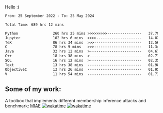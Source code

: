 Hello :)


<!--START_SECTION:waka-->

```txt
From: 25 September 2022 - To: 25 May 2024

Total Time: 689 hrs 12 mins

Python                260 hrs 25 mins >>>>>>>>>----------------   37.79 %
Jupyter               102 hrs 6 mins  >>>>---------------------   14.82 %
TeX                   86 hrs 34 mins  >>>----------------------   12.56 %
C                     78 hrs 9 mins   >>>----------------------   11.34 %
Java                  32 hrs 12 mins  >------------------------   04.67 %
C++                   18 hrs 38 mins  >------------------------   02.71 %
SQL                   16 hrs 12 mins  >------------------------   02.35 %
Text                  13 hrs 38 mins  -------------------------   01.98 %
ObjectiveC            13 hrs 26 mins  -------------------------   01.95 %
V                     11 hrs 54 mins  -------------------------   01.73 %
```

<!--END_SECTION:waka-->

## Some of my work: 

A toolbox that implements different membership inference attacks and benchmark: [MIAE](https://github.com/RPI-DSPlab) [![wakatime](https://wakatime.com/badge/user/18ac89f5-baf8-49e6-a5ee-d9272435ce3a/project/3e6541fd-578f-4d9d-9080-f2a42b2d10e1.svg)](https://wakatime.com/badge/user/18ac89f5-baf8-49e6-a5ee-d9272435ce3a/project/3e6541fd-578f-4d9d-9080-f2a42b2d10e1) [![wakatime](https://wakatime.com/badge/user/18ac89f5-baf8-49e6-a5ee-d9272435ce3a/project/5d5826e9-c6d6-4d86-8b00-0d1608c5f167.svg)](https://wakatime.com/badge/user/18ac89f5-baf8-49e6-a5ee-d9272435ce3a/project/5d5826e9-c6d6-4d86-8b00-0d1608c5f167)
